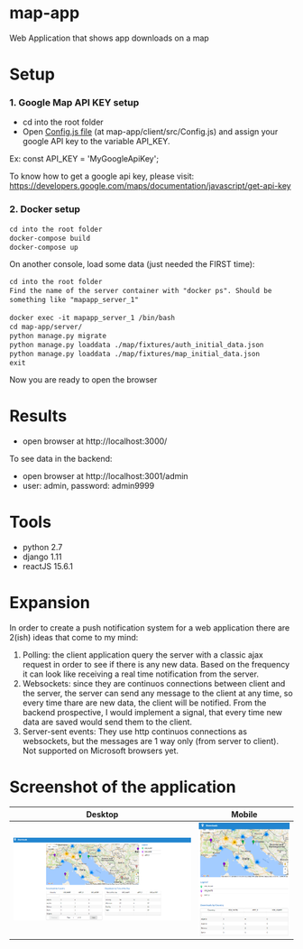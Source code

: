 # map-app
Web Application that shows app downloads on a map

# Setup

### 1. Google Map API KEY setup
- cd into the root folder
- Open [Config.js file](map-app/client/src/Config.js) (at map-app/client/src/Config.js) and assign your google API key to the variable API_KEY.


Ex:
const API_KEY = 'MyGoogleApiKey';

To know how to get a google api key, please visit: https://developers.google.com/maps/documentation/javascript/get-api-key

### 2. Docker setup
```
cd into the root folder
docker-compose build
docker-compose up
```

On another console, load some data (just needed the FIRST time):
```
cd into the root folder
Find the name of the server container with "docker ps". Should be something like "mapapp_server_1"

docker exec -it mapapp_server_1 /bin/bash
cd map-app/server/
python manage.py migrate
python manage.py loaddata ./map/fixtures/auth_initial_data.json
python manage.py loaddata ./map/fixtures/map_initial_data.json
exit
```
Now you are ready to open the browser

# Results
- open browser at http://localhost:3000/

To see data in the backend:
- open browser at http://localhost:3001/admin
- user: admin, password: admin9999

# Tools
- python 2.7
- django 1.11
- reactJS 15.6.1

# Expansion

In order to create a push notification system for a web application there are 2(ish) ideas that come to my mind:
1. Polling: the client application query the server with a classic ajax request in order to see if there is any new data. Based on the frequency it can look like receiving a real time notification from the server.
2. Websockets: since they are continuos connections between client and the server, the server can send any message to the client at any time, so every time thare are new data, the client will be notified. From the backend prospective, I would implement a signal, that every time new data are saved would send them to the client.
3. Server-sent events: They  use http continuos connections as websockets, but the messages are 1 way only (from server to client). Not supported on Microsoft browsers yet.

# Screenshot of the application

Desktop             |  Mobile
:-------------------------:|:-------------------------:
![Alt text](/screenshots/home.png?raw=true)  |  ![Alt text](/screenshots/home2.png?raw=true)
